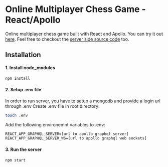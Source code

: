 # Online Multiplayer Chess Game - React/Apollo

Online multiplayer chess game built with React and Apollo. You can try it out [here](https://multiplayer-chess.netlify.com/). Feel free to checkout the [server side source code](https://github.com/truth999/Apollo-GraphQL-Express-Multiplayer-Chess-Server) too.

## Installation

#### 1. Install node_modules

```sh
npm install
```

#### 2. Setup .env file

In order to run server, you have to setup a mongodb and provide a login url through .env
Create .env file in root directory:

```sh
touch .env
```

Add the following environemnt variables to .env:

```
REACT_APP_GRAPHQL_SERVER=[url to apollo graphql server]
REACT_APP_GRAPHQL_SERVER_WS=[url to apollo graphql web sockets]
```

#### 3. Run the server

```sh
npm start
```
